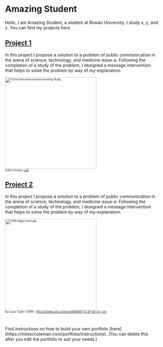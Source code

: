 # Amazing Student 

Hello, I am Amazing Student, a student at Rowan University. I study x, y, and z. You can find my projects here. 

## [Project 1](https://americanrhetoric.com)

In this project I propose a solution to a problem of public communication in the arena of science, technology, and medicine issue-a. Following the completion of a study of the problem, I designed a message intervention that helps to solve the problem by way of my-explanation. 

<p style="font-size:60%;"><a href="https://commons.wikimedia.org/wiki/File:Tycho_instrument_sextant_mounting_19.jpg#/media/File:Tycho_instrument_sextant_mounting_19.jpg"><img src="https://upload.wikimedia.org/wikipedia/commons/4/40/Tycho_instrument_sextant_mounting_19.jpg" alt="Tycho instrument sextant mounting 19.jpg" style="height: 300px"></a><br>Public Domain, <a href="https://commons.wikimedia.org/w/index.php?curid=89871">Link</a></p>

## [Project 2](https://americanrhetoric.com)

In this project I propose a solution to a problem of public communication in the arena of science, technology, and medicine issue-a. Following the completion of a study of the problem, I designed a message intervention that helps to solve the problem by way of my-explanation. 

<p style="font-size:60%;"><a href="https://commons.wikimedia.org/wiki/File:CMS_Higgs-event.jpg#/media/File:CMS_Higgs-event.jpg"><img src="https://upload.wikimedia.org/wikipedia/commons/1/1c/CMS_Higgs-event.jpg" alt="CMS Higgs-event.jpg" style="height: 300px"></a><br>By Lucas Taylor / CERN - <a rel="nofollow" class="external free" href="http://cdsweb.cern.ch/record/628469">http://cdsweb.cern.ch/record/628469</a>, <a href="https://creativecommons.org/licenses/by-sa/3.0" title="Creative Commons Attribution-Share Alike 3.0">CC BY-SA 3.0</a>, <a href="https://commons.wikimedia.org/w/index.php?curid=1433671">Link</a></p>

<br>
<br>
Find instructions on how to build your own portfolio [here](https://milesccoleman.com/portfolio/instructions). 
(You can delete this after you edit the portfolio to suit your needs.) 
<br>
<br>
<br>
<br>
<br>
<br>
<br>
<br>
<br>
<br>
<br>
<br>
<br>
<br>
<br>
<br>
<br>
<br>
<br>
<br>
<br>
